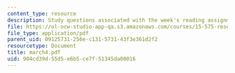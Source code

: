 ```yaml
---
content_type: resource
description: Study questions associated with the week's reading assignment.
file: https://ol-ocw-studio-app-qa.s3.amazonaws.com/courses/15-575-research-seminar-in-it-and-organizations-economic-perspectives-spring-2004/904cd39d55d5e6b5ce7f51345da00016_march4.pdf
file_type: application/pdf
parent_uid: 09125731-256e-c131-5731-43f3e361d2f2
resourcetype: Document
title: march4.pdf
uid: 904cd39d-55d5-e6b5-ce7f-51345da00016
---
```

